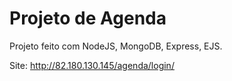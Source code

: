 # Projeto de Agenda
Projeto feito com NodeJS, MongoDB, Express, EJS.

Site: http://82.180.130.145/agenda/login/
